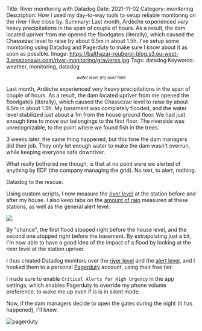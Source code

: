 Title: River monitoring with Datadog
Date: 2021-11-02
Category: monitoring
Description: How I used my day-to-way tools to setup reliable monitoring on the river I live close by.
Summary: Last month, Ardèche experienced _very_ heavy precipitations in the span of couple of hours. As a result, the dam located upriver from me opened the floodgates (literally), which caused the Chassezac level to raise by about 6.5m in about 1.5h. I've setup some monitoring using Datadog and Pagerduty to make sure I know about it as soon as possible.
Image: https://balthazar-rouberol-blog.s3.eu-west-3.amazonaws.com/river-monitoring/gravieres.jpg
Tags: datadog
Keywords: weather, monitoring, datadog

<p style="text-align:center;font-style:italic;font-size:0.8em;">water level (m) over time</p>

Last month, Ardèche experienced _very_ heavy precipitations in the span of couple of hours. As a result, the dam located upriver from me opened the floodgates (literally), which caused the Chassezac level to raise by about 6.5m in about 1.5h. My basement was completely flooded, and the water level stabilized just about a 1m from the house ground floor. We had just enough time to move our belongings to the first floor. The riverside was unrecognizable, to the point where we found fish in the trees.

3 weeks later, the same thing happened, but this time the dam managers did their job. They only let enough water to make the dam wasn't overrun, while keeping everyone safe downriver.

What really bothered me though, is that at no point were we alerted of anything by EDF (the company managing the grid). No text, to alert, nothing.

Datadog to the rescue.

Using custom scripts, I now measure the [river level](https://github.com/brouberol/infrastructure/blob/master/playbooks/roles/gallifrey/monitoring/templates/monitor_rivers) at the station before and after my house. I also keep tabs on the [amount of rain](https://github.com/brouberol/infrastructure/blob/master/playbooks/roles/gallifrey/monitoring/templates/monitor_rain) measured at these stations, as well as the general alert level.

<a target="blank" href="https://p.datadoghq.com/sb/bc352bb82-c122f0855899cdbcc73f2ca478d6d7b6"><picture>
    <source srcset="https://balthazar-rouberol-blog.s3.eu-west-3.amazonaws.com/river-monitoring/river-monitoring-dark.webp"
    media="(prefers-color-scheme: dark)">
    <img class=dark src="https://balthazar-rouberol-blog.s3.eu-west-3.amazonaws.com/river-monitoring/river-monitoring-light.webp" />
</picture></a>

By "chance", the first flood stopped right before the house level, and the second one stopped right before the basement. By extrapolating just a bit, I'm now able to have a good idea of the impact of a flood by looking at the river level at the station upriver.

I thus created Datadog monitors over the [river level](https://github.com/brouberol/infrastructure/blob/0d4fa0ca629b852e2e3cbff2d7e2ea0701135371/terraform/datadog/monitors.tf#L217-L239) and the [alert level](https://github.com/brouberol/infrastructure/blob/0d4fa0ca629b852e2e3cbff2d7e2ea0701135371/terraform/datadog/monitors.tf#L193-L215), and I hooked them to a personal [Pagerduty](https://pagerduty.com) account, using their free tier.

I made sure to enable `Critical Alerts for High Urgency` in the app settings, which enables Pagerduty to override my phone volume preference, to wake me up even if is is in silent mode.

Now, if the dam managers decide to open the gates during the night (it has happened), I'll know.

![pagerduty](https://balthazar-rouberol-blog.s3.eu-west-3.amazonaws.com/river-monitoring/pagerduty.webp)
